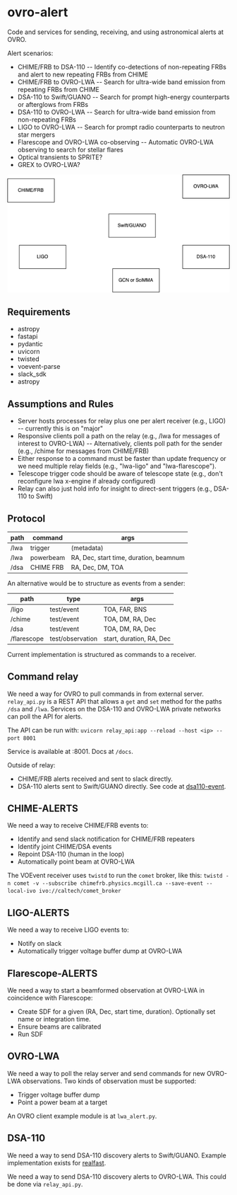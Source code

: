 # ovro-alert
Code and services for sending, receiving, and using astronomical alerts at OVRO.

Alert scenarios:
- CHIME/FRB to DSA-110 -- Identify co-detections of non-repeating FRBs and alert to new repeating FRBs from CHIME
- CHIME/FRB to OVRO-LWA -- Search for ultra-wide band emission from repeating FRBs from CHIME
- DSA-110 to Swift/GUANO -- Search for prompt high-energy counterparts or afterglows from FRBs
- DSA-110 to OVRO-LWA -- Search for ultra-wide band emission from non-repeating FRBs
- LIGO to OVRO-LWA -- Search for prompt radio counterparts to neutron star mergers
- Flarescope and OVRO-LWA co-observing -- Automatic OVRO-LWA observing to search for stellar flares
- Optical transients to SPRITE?
- GREX to OVRO-LWA?

![diagram of connections](drawio/diagram.drawio.png)

## Requirements
- astropy
- fastapi
- pydantic
- uvicorn
- twisted
- voevent-parse
- slack_sdk
- astropy

## Assumptions and Rules

- Server hosts processes for relay plus one per alert receiver (e.g., LIGO) -- currently this is on "major"
- Responsive clients poll a path on the relay (e.g., /lwa for messages of interest to OVRO-LWA)
-- Alternatively, clients poll path for the sender (e.g., /chime for messages from CHIME/FRB)
- Either response to a command must be faster than update frequency or we need multiple relay fields (e.g., "lwa-ligo" and "lwa-flarescope").
- Telescope trigger code should be aware of telescope state (e.g., don't reconfigure lwa x-engine if already configured)
- Relay can also just hold info for insight to direct-sent triggers (e.g., DSA-110 to Swift)

## Protocol
  
| path | command | args |
| ---  | ------- | ---- |
| /lwa | trigger | (metadata) |
| /lwa | powerbeam | RA, Dec, start time, duration, beamnum |
| /dsa | CHIME FRB | RA, Dec, DM, TOA |

An alternative would be to structure as events from a sender:

| path | type | args |
| ---  | ------- | ---- |
| /ligo | test/event | TOA, FAR, BNS |
| /chime | test/event | TOA, DM, RA, Dec |
| /dsa  | test/event | TOA, DM, RA, Dec |
| /flarescope | test/observation | start, duration, RA, Dec |

Current implementation is structured as commands to a receiver.

## Command relay

We need a way for OVRO to pull commands in from external server. `relay_api.py` is a REST API that allows a `get` and `set` method for the paths `/dsa` and `/lwa`. Services on the DSA-110 and OVRO-LWA private networks can poll the API for alerts.

The API can be run with:
`uvicorn relay_api:app --reload --host <ip> --port 8001`

Service is available at <ip>:8001. Docs at `/docs`.

Outside of relay:
- CHIME/FRB alerts received and sent to slack directly.
- DSA-110 alerts sent to Swift/GUANO directly. See code at [dsa110-event](https://github.com/dsa110/dsa110-event/blob/main/event/cli.py#L145).

## CHIME-ALERTS

We need a way to receive CHIME/FRB events to:
- Identify and send slack notification for CHIME/FRB repeaters
- Identify joint CHIME/DSA events
- Repoint DSA-110 (human in the loop)
- Automatically point beam at OVRO-LWA

The VOEvent receiver uses `twistd` to run the `comet` broker, like this:
`twistd -n comet -v --subscribe chimefrb.physics.mcgill.ca --save-event --local-ivo ivo://caltech/comet_broker`

## LIGO-ALERTS

We need a way to receive LIGO events to:
- Notify on slack
- Automatically trigger voltage buffer dump at OVRO-LWA

## Flarescope-ALERTS

We need a way to start a beamformed observation at OVRO-LWA in coincidence with Flarescope:
- Create SDF for a given (RA, Dec, start time, duration). Optionally set name or integration time.
- Ensure beams are calibrated
- Run SDF

## OVRO-LWA

We need a way to poll the relay server and send commands for new OVRO-LWA observations. Two kinds of observation must be supported:
- Trigger voltage buffer dump
- Point a power beam at a target

An OVRO client example module is at `lwa_alert.py`.

## DSA-110

We need a way to send DSA-110 discovery alerts to Swift/GUANO. Example implementation exists for [realfast](https://github.com/realfastvla/realfast/blob/main/realfast/util.py#L98).

We need a way to send DSA-110 discovery alerts to OVRO-LWA. This could be done via `relay_api.py`.
